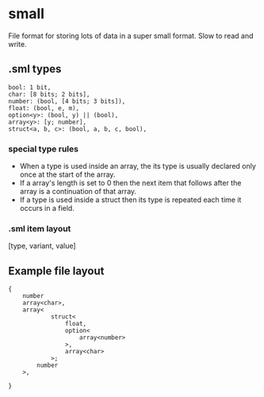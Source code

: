 # small
File format for storing lots of data in a super small format. Slow to read and write.

## .sml types
```
bool: 1 bit,
char: [8 bits; 2 bits],
number: (bool, [4 bits; 3 bits]),
float: (bool, e, m),
option<y>: (bool, y) || (bool),
array<y>: [y; number],
struct<a, b, c>: (bool, a, b, c, bool),
```

### special type rules
- When a type is used inside an array, the its type is usually declared only once at the start of the array.
- If a array's length is set to 0 then the next item that follows after the array is a continuation of that array.
- If a type is used inside a struct then its type is repeated each time it occurs in a field.

### .sml item layout
[type, variant, value]

## Example file layout
```
{
    number
    array<char>,
    array<
            struct<
                float, 
                option<
                    array<number>
                >, 
                array<char>
            >;
        number
    >,
    
}
```
